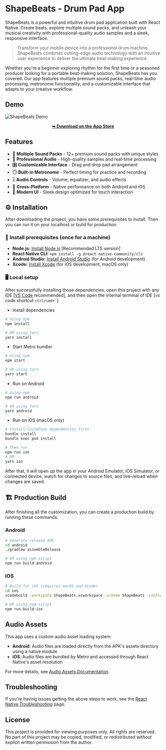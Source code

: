 # ShapeBeats - Drum Pad App

ShapeBeats is a powerful and intuitive drum pad application built with React Native. Create beats, explore multiple sound packs, and unleash your musical creativity with professional-quality audio samples and a sleek, responsive interface.

> Transform your mobile device into a professional drum machine. ShapeBeats combines cutting-edge audio technology with an intuitive user experience to deliver the ultimate beat-making experience.

Whether you're a beginner exploring rhythm for the first time or a seasoned producer looking for a portable beat-making solution, ShapeBeats has you covered. Our app features multiple premium sound packs, real-time audio processing, metronome functionality, and a customizable interface that adapts to your creative workflow.

## Demo

![ShapeBeats Demo](https://oktayshakirov.com/assets/images/projects/shape-beats.jpg 'ShapeBeats Demo')

<p align="center">
  <a href="https://apps.apple.com/us/app/shape-beats/id6751116257"><strong>➥ Download on the App Store</strong></a>
</p>

## Features

- 🎵 **Multiple Sound Packs** - 12+ premium sound packs with unique styles
- 🥁 **Professional Audio** - High-quality samples and real-time processing
- 🎛️ **Customizable Interface** - Drag and drop pad arrangement
- ⏱️ **Built-in Metronome** - Perfect timing for practice and recording
- 🎚️ **Audio Controls** - Volume, equalizer, and audio effects
- 📱 **Cross-Platform** - Native performance on both Android and iOS
- 🎨 **Modern UI** - Sleek design optimized for touch interaction

## ⚙️ Installation

After downloading the project, you have some prerequisites to install. Then you can run it on your localhost or build for production.

### 🔧 Install prerequisites (once for a machine)

- **Node.js:** [Install Node.js](https://nodejs.org/en/download/) [Recommended LTS version]
- **React Native CLI:** `npm install -g @react-native-community/cli`
- **Android Studio:** [Install Android Studio](https://developer.android.com/studio) (for Android development)
- **Xcode:** [Install Xcode](https://developer.apple.com/xcode/) (for iOS development, macOS only)

### 🖥️ Local setup

After successfully installing those dependencies, open this project with any IDE [[VS Code](https://code.visualstudio.com/) recommended], and then open the internal terminal of IDE [vs code shortcut <code>ctrl/cmd+\`</code>]

- Install dependencies

```sh
# Using npm
npm install

# OR using Yarn
yarn install
```

- Start Metro bundler

```sh
# Using npm
npm start

# OR using Yarn
yarn start
```

- Run on Android

```sh
# Using npm
npm run android

# OR using Yarn
yarn android
```

- Run on iOS (macOS only)

```sh
# Install CocoaPods dependencies first
bundle install
bundle exec pod install

# Then run
npm run ios
# OR
yarn ios
```

After that, it will open up the app in your Android Emulator, iOS Simulator, or connected device, watch for changes to source files, and live-reload when changes are saved.

## 🏗️ Production Build

After finishing all the customization, you can create a production build by running these commands.

### Android

```sh
# Generate release APK
cd android
./gradlew assembleRelease

# OR using npm script
npm run build:android
```

### iOS

```sh
# Build for iOS (requires macOS and Xcode)
cd ios
xcodebuild -workspace ShapeBeats.xcworkspace -scheme ShapeBeats -configuration Release -destination generic/platform=iOS -archivePath ShapeBeats.xcarchive archive

# OR using npm script
npm run build:ios
```

## Audio Assets

This app uses a custom audio asset loading system:

- **Android**: Audio files are loaded directly from the APK's assets directory using a native module
- **iOS**: Audio files are bundled by Metro and accessed through React Native's asset resolution

For more details, see [Audio Assets Documentation](./src/assets/sounds/README.md).

## Troubleshooting

If you're having issues getting the above steps to work, see the [React Native Troubleshooting](https://reactnative.dev/docs/troubleshooting) page.

## License

This project is provided for viewing purposes only. All rights are reserved. No part of this project may be copied, modified, or redistributed without explicit written permission from the author.
